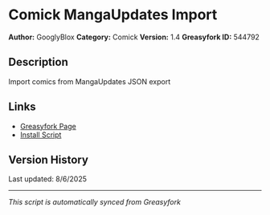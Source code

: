 # Comick MangaUpdates Import

**Author:** GooglyBlox
**Category:** Comick
**Version:** 1.4
**Greasyfork ID:** 544792

## Description
Import comics from MangaUpdates JSON export

## Links
- [Greasyfork Page](https://greasyfork.org/scripts/544792)
- [Install Script](https://update.greasyfork.org/scripts/544792/Comick%20MangaUpdates%20Import.user.js)

## Version History
Last updated: 8/6/2025

---
*This script is automatically synced from Greasyfork*
